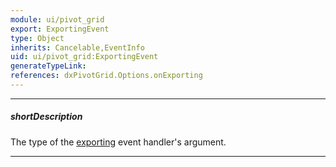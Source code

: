```yaml
---
module: ui/pivot_grid
export: ExportingEvent
type: Object
inherits: Cancelable,EventInfo
uid: ui/pivot_grid:ExportingEvent
generateTypeLink: 
references: dxPivotGrid.Options.onExporting
---
```

---
##### shortDescription
The type of the [exporting]({basewidgetpath}/Events/#exporting) event handler's argument.

---
<!-- Description goes here -->